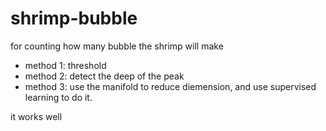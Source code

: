 # shrimp-bubble
for counting how many bubble the shrimp will make

- method 1: threshold
- method 2: detect the deep of the peak
- method 3: use the manifold to reduce diemension, and use supervised learning to do it.

it works well